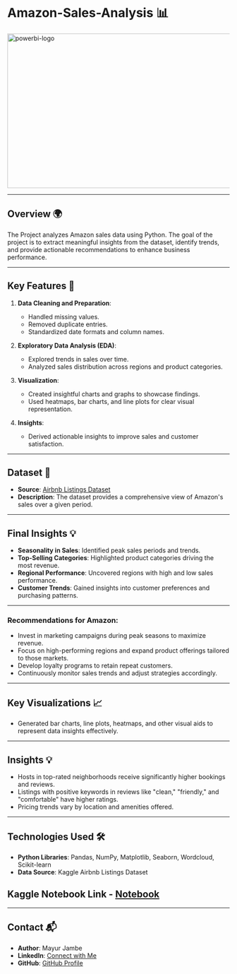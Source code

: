 # Amazon-Sales-Analysis 📊


<img src="https://i.imgur.com/reHlxuI.jpeg" alt="powerbi-logo" width="1200" height="350"/>

---

## Overview 🌍

The Project analyzes Amazon sales data using Python. The goal of the project is to extract meaningful insights from the dataset, identify trends, and provide actionable recommendations to enhance business performance.

---

## Key Features 🚀
1. **Data Cleaning and Preparation**:
   - Handled missing values.
   - Removed duplicate entries.
   - Standardized date formats and column names.
   
2. **Exploratory Data Analysis (EDA)**:
   - Explored trends in sales over time.
   - Analyzed sales distribution across regions and product categories.
   
3. **Visualization**:
   - Created insightful charts and graphs to showcase findings.
   - Used heatmaps, bar charts, and line plots for clear visual representation.
   
4. **Insights**:
   - Derived actionable insights to improve sales and customer satisfaction.
     
---

## Dataset 📂
- **Source**: [Airbnb Listings Dataset](https://www.kaggle.com/datasets/mayurjambe/data-amazon-sales) 
- **Description**: The dataset provides a comprehensive view of Amazon's sales over a given period.

---

## Final Insights 💡
- **Seasonality in Sales**: Identified peak sales periods and trends.
- **Top-Selling Categories**: Highlighted product categories driving the most revenue.
- **Regional Performance**: Uncovered regions with high and low sales performance.
- **Customer Trends**: Gained insights into customer preferences and purchasing patterns.

---

### Recommendations for Amazon:
- Invest in marketing campaigns during peak seasons to maximize revenue.
- Focus on high-performing regions and expand product offerings tailored to those markets.
- Develop loyalty programs to retain repeat customers.
- Continuously monitor sales trends and adjust strategies accordingly.

---

## Key Visualizations 📈
- Generated bar charts, line plots, heatmaps, and other visual aids to represent data insights effectively.

---

## Insights 💡
- Hosts in top-rated neighborhoods receive significantly higher bookings and reviews.
- Listings with positive keywords in reviews like "clean," "friendly," and "comfortable" have higher ratings.
- Pricing trends vary by location and amenities offered.

---
## Technologies Used 🛠️
- **Python Libraries**: Pandas, NumPy, Matplotlib, Seaborn, Wordcloud, Scikit-learn
- **Data Source**: Kaggle Airbnb Listings Dataset
## Kaggle Notebook Link - [Notebook](https://www.kaggle.com/code/mayurjambe/amazon-sales-analysis)


---

## Contact 📬
- **Author**: Mayur Jambe  
- **LinkedIn**: [Connect with Me](https://www.linkedin.com/in/mayurjambe42/)  
- **GitHub**: [GitHub Profile](https://github.com/mayur-42)  


